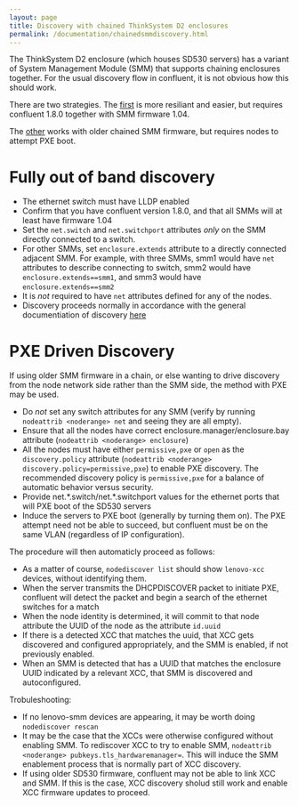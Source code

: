 ```yaml
---
layout: page
title: Discovery with chained ThinkSystem D2 enclosures
permalink: /documentation/chainedsmmdiscovery.html
---
```


The ThinkSystem D2 enclosure (which houses SD530 servers) has a variant of System Management Module (SMM) that supports chaining
enclosures together.  For the usual discovery flow in confluent, it is not obvious how this should work.  

There are two strategies.  The [first](#fully-out-of-band-discovery) is more resiliant and easier, but requires confluent 1.8.0 together with SMM firmware 1.04.

The [other](#pxe-driven-discovery) works with older chained SMM firmware, but requires nodes to attempt PXE boot.

# Fully out of band discovery

* The ethernet switch must have LLDP enabled
* Confirm that you have confluent version 1.8.0, and that all SMMs will at
  least have firmware 1.04
* Set the `net.switch` and `net.switchport` attributes *only* on the SMM directly connected to a switch.
* For other SMMs, set `enclosure.extends` attribute to a directly connected adjacent SMM.  For example, with
  three SMMs, smm1 would have `net` attributes to describe connecting to switch, smm2 would have 
  `enclosure.extends==smm1`, and smm3 would have `enclosure.extends==smm2`
* It is *not* required to have `net` attributes defined for any of the nodes.
* Discovery proceeds normally in accordance with the general documentiation of
  discovery [here]({{site.baseurl}}/documentaction/confluentdisco.html)


# PXE Driven Discovery
If using older SMM firmware in a chain, or else wanting to drive discovery from the node network side
rather than the SMM side, the method with PXE may be used.

* Do *not* set any switch attributes for any SMM (verify by running `nodeattrib <noderange> net` and seeing they are all empty).
* Ensure that all the nodes have correct enclosure.manager/enclosure.bay attribute (`nodeattrib <noderange> enclosure`)
* All the nodes must have either `permissive,pxe` or `open` as the `discovery.policy` attribute (`nodeattrib <noderange> discovery.policy=permissive,pxe`) to enable
  PXE discovery.  The recommended discovery policy is `permissive,pxe` for a balance of automatic behavior versus security.
* Provide net.\*.switch/net.\*.switchport values for the ethernet ports that will PXE boot of the SD530 servers
* Induce the servers to PXE boot (generally by turning them on).  The PXE attempt need not be able to succeed, but confluent must be on the same VLAN (regardless of IP configuration).

The procedure will then automaticly proceed as follows:

* As a matter of course, `nodediscover list` should show `lenovo-xcc` devices, without identifying them.
* When the server transmits the DHCPDISCOVER packet to initiate PXE, confluent will detect the packet and begin a search of the ethernet switches for a match
* When the node identity is determined, it will commit to that node attribute the UUID of the node as the attribute `id.uuid`
* If there is a detected XCC that matches the uuid, that XCC gets discovered and configured appropriately, and the SMM is enabled, if not previously enabled.
* When an SMM is detected that has a UUID that matches the enclosure UUID indicated by a relevant XCC, that SMM is discovered and autoconfigured.

Trobuleshooting:

* If no lenovo-smm devices are appearing, it may be worth doing `nodediscover rescan`
* It may be the case that the XCCs were otherwise configured without enabling SMM.  To rediscover XCC to try to enable SMM, `nodeattrib <noderange> pubkeys.tls_hardwaremanager=`.  This will induce the SMM enablement process that is normally part of XCC discovery.
* If using older SD530 firmware, confluent may not be able to link XCC and SMM.  If this is the case, XCC discovery sholud still work and enable XCC firmware updates to proceed.
